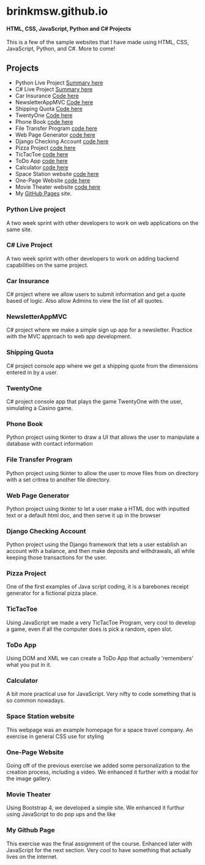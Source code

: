 # brinkmsw.github.io
#### HTML, CSS, JavaScript, Python and C# Projects

This is a few of the sample websites that I have made using HTML, CSS, JavaScript, Python, and C#.  More to come!

## Projects

- Python Live Project [Summary here](https://github.com/ElCoolio/Python-Live-Project/blob/main/README.md)
- C# Live Project [Summary here](https://github.com/ElCoolio/C-Sharp-Live-Project/blob/main/README.md)
- Car Insurance [Code here](https://github.com/ElCoolio/Basic_C-_Programs/tree/main/CarInsurance)
- NewsletterAppMVC [Code here](https://github.com/ElCoolio/Basic_C-_Programs/tree/main/NewsletterAppMVC)
- Shipping Quota [Code here](https://github.com/ElCoolio/Basic_C-_Programs/tree/main/ShippingQuota)
- TwentyOne [Code here](https://github.com/ElCoolio/Basic_C-_Programs/tree/main/TwentyOne)
- Phone Book [code here](https://github.com/ElCoolio/Python-Projects/tree/main/Python%20Assignment%2005%20-%20Phone%20Book)
- File Transfer Program [code here](https://github.com/ElCoolio/Python-Projects/tree/main/Python%20Assignment%2012%20-%20File%20Transfer)
- Web Page Generator [code here](https://github.com/ElCoolio/Python-Projects/tree/main/Python%20assignment%2013%20-%20Web%20Page%20Generator)
- Django Checking Account [code here](https://github.com/ElCoolio/Python-Projects/tree/main/Python%20Assignment%2015%20-%20Checking%20account/Django_Checkbook_Project)
- Pizza Project [code here](https://github.com/ElCoolio/Tech-Academy-Projects/tree/main/JavaScript_Projects/Pizza_Project)
- TicTacToe [code here](https://github.com/ElCoolio/Tech-Academy-Projects/tree/main/JavaScript_Projects/TicTacToe)
- ToDo App [code here](https://github.com/ElCoolio/Tech-Academy-Projects/tree/main/JavaScript_Projects/Todo_app)
- Calculator [code here](https://github.com/ElCoolio/Tech-Academy-Projects/tree/main/JavaScript_Projects/Calculator)
- Space Station website [code here](https://github.com/ElCoolio/Tech-Academy-Projects/tree/main/HTML_and_CSS_Projects/Project%20SS)
- One-Page Website [code here](https://github.com/ElCoolio/Tech-Academy-Projects/tree/main/HTML_and_CSS_Projects/One-Page%20Website)
- Movie Theater website [code  here](https://github.com/ElCoolio/Tech-Academy-Projects/tree/main/HTML_and_CSS_Projects/bootstrap4_project)
- My [GitHub Pages](https://elcoolio.github.io/) site.

### Python Live project
A two week sprint with other developers to work on web applications on the same site.

### C# Live Project
A two week sprint with other developers to work on adding backend capabilities on the same project.

### Car Insurance
C# project where we allow users to submit information and get a quote based of logic.  Also allow Admins to view the list of all quotes.

### NewsletterAppMVC
C# project where we make a simple sign up app for a newsletter.  Practice with the MVC approach to web app development.

### Shipping Quota
C# project console app where we get a shipping quote from the dimensions entered in by a user.

### TwentyOne
C# project console app that plays the game TwentyOne with the user, simulating a Casino game.

### Phone Book
Python project using tkinter to draw a UI that allows the user to manipulate a database with contact information

### File Transfer Program
Python project using tkinter to allow the user to move files from on directory with a set critrea to another file directory.

### Web Page Generator
Python project using tkinter to let a user make a HTML doc with inputted text or a default html doc, and then serve it up in the browser

### Django Checking Account
Python project using the Django framework that lets a user establish an account with a balance, and then make deposits and withdrawals, all while keeping those transactions for the user.

### Pizza Project
One of the first examples of Java script coding, it is a barebones receipt generator for a fictional pizza place.

### TicTacToe
Using JavaScript we made a very TicTacToe Program, very cool to develop a game, even if all the computer does is pick a random, open slot.

### ToDo App
Using DOM and XML we can create a ToDo App that actually 'remembers' what you put in it.

### Calculator
A bit more practical use for JavaScript.  Very nifty to code something that is so common nowadays.

### Space Station website
This webpage was an example homepage for a space travel company.  An exercise in general CSS use for styling

### One-Page Website
Going off of the previous exercise we added some personalization to the creation process, including a video.  We enhanced it further with a modal for the image gallery.

### Movie Theater
Using Bootstrap 4, we developed a simple site.  We enhanced it furthur using JavaScript to do pop ups and the like

### My Github Page
This exercise was the final assignment of the course. Enhanced later with JavaScript for the next section.  Very cool to have something that actually lives on the internet.
